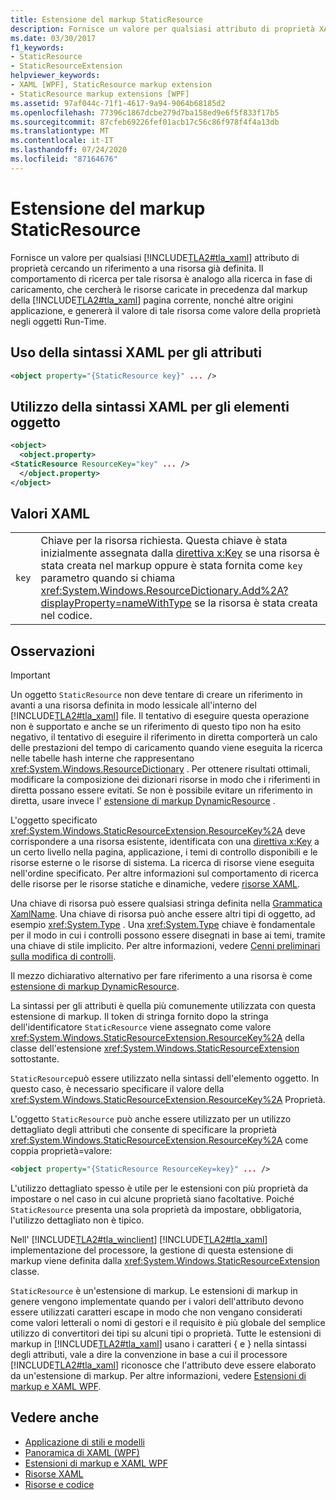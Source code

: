 ```yaml
---
title: Estensione del markup StaticResource
description: Fornisce un valore per qualsiasi attributo di proprietà XAML cercando un riferimento a una risorsa già definita.
ms.date: 03/30/2017
f1_keywords:
- StaticResource
- StaticResourceExtension
helpviewer_keywords:
- XAML [WPF], StaticResource markup extension
- StaticResource markup extensions [WPF]
ms.assetid: 97af044c-71f1-4617-9a94-9064b68185d2
ms.openlocfilehash: 77396c1867dcbe279d7ba158ed9e6f5f833f17b5
ms.sourcegitcommit: 87cfeb69226fef01acb17c56c86f978f4f4a13db
ms.translationtype: MT
ms.contentlocale: it-IT
ms.lasthandoff: 07/24/2020
ms.locfileid: "87164676"
---
```

# <a name="staticresource-markup-extension"></a>Estensione del markup StaticResource
Fornisce un valore per qualsiasi [!INCLUDE[TLA2#tla_xaml](../../../../includes/tla2sharptla-xaml-md.md)] attributo di proprietà cercando un riferimento a una risorsa già definita. Il comportamento di ricerca per tale risorsa è analogo alla ricerca in fase di caricamento, che cercherà le risorse caricate in precedenza dal markup della [!INCLUDE[TLA2#tla_xaml](../../../../includes/tla2sharptla-xaml-md.md)] pagina corrente, nonché altre origini applicazione, e genererà il valore di tale risorsa come valore della proprietà negli oggetti Run-Time.  
  
## <a name="xaml-attribute-usage"></a>Uso della sintassi XAML per gli attributi  
  
```xml  
<object property="{StaticResource key}" ... />  
```  
  
## <a name="xaml-object-element-usage"></a>Utilizzo della sintassi XAML per gli elementi oggetto  
  
```xml  
<object>  
  <object.property>  
<StaticResource ResourceKey="key" ... />  
  </object.property>  
</object>  
```  
  
## <a name="xaml-values"></a>Valori XAML  
  
|||  
|-|-|  
|`key`|Chiave per la risorsa richiesta. Questa chiave è stata inizialmente assegnata dalla [direttiva x:Key](../../../desktop-wpf/xaml-services/xkey-directive.md) se una risorsa è stata creata nel markup oppure è stata fornita come `key` parametro quando si chiama <xref:System.Windows.ResourceDictionary.Add%2A?displayProperty=nameWithType> se la risorsa è stata creata nel codice.|  
  
## <a name="remarks"></a>Osservazioni  
  
> [!IMPORTANT]
> Un oggetto `StaticResource` non deve tentare di creare un riferimento in avanti a una risorsa definita in modo lessicale all'interno del [!INCLUDE[TLA2#tla_xaml](../../../../includes/tla2sharptla-xaml-md.md)] file. Il tentativo di eseguire questa operazione non è supportato e anche se un riferimento di questo tipo non ha esito negativo, il tentativo di eseguire il riferimento in diretta comporterà un calo delle prestazioni del tempo di caricamento quando viene eseguita la ricerca nelle tabelle hash interne che rappresentano <xref:System.Windows.ResourceDictionary> . Per ottenere risultati ottimali, modificare la composizione dei dizionari risorse in modo che i riferimenti in diretta possano essere evitati. Se non è possibile evitare un riferimento in diretta, usare invece l' [estensione di markup DynamicResource](dynamicresource-markup-extension.md) .  
  
 L'oggetto specificato <xref:System.Windows.StaticResourceExtension.ResourceKey%2A> deve corrispondere a una risorsa esistente, identificata con una [direttiva x:Key](../../../desktop-wpf/xaml-services/xkey-directive.md) a un certo livello nella pagina, applicazione, i temi di controllo disponibili e le risorse esterne o le risorse di sistema. La ricerca di risorse viene eseguita nell'ordine specificato. Per altre informazioni sul comportamento di ricerca delle risorse per le risorse statiche e dinamiche, vedere [risorse XAML](../../../desktop-wpf/fundamentals/xaml-resources-define.md).  
  
 Una chiave di risorsa può essere qualsiasi stringa definita nella [Grammatica XamlName](../../../desktop-wpf/xaml-services/xamlname-grammar.md). Una chiave di risorsa può anche essere altri tipi di oggetto, ad esempio <xref:System.Type> . Una <xref:System.Type> chiave è fondamentale per il modo in cui i controlli possono essere disegnati in base ai temi, tramite una chiave di stile implicito. Per altre informazioni, vedere [Cenni preliminari sulla modifica di controlli](../controls/control-authoring-overview.md).  
  
 Il mezzo dichiarativo alternativo per fare riferimento a una risorsa è come [estensione di markup DynamicResource](dynamicresource-markup-extension.md).  
  
 La sintassi per gli attributi è quella più comunemente utilizzata con questa estensione di markup. Il token di stringa fornito dopo la stringa dell'identificatore `StaticResource` viene assegnato come valore <xref:System.Windows.StaticResourceExtension.ResourceKey%2A> della classe dell'estensione <xref:System.Windows.StaticResourceExtension> sottostante.  
  
 `StaticResource`può essere utilizzato nella sintassi dell'elemento oggetto. In questo caso, è necessario specificare il valore della <xref:System.Windows.StaticResourceExtension.ResourceKey%2A> Proprietà.  
  
 L'oggetto `StaticResource` può anche essere utilizzato per un utilizzo dettagliato degli attributi che consente di specificare la proprietà <xref:System.Windows.StaticResourceExtension.ResourceKey%2A> come coppia proprietà=valore:  
  
```xml  
<object property="{StaticResource ResourceKey=key}" ... />  
```  
  
 L'utilizzo dettagliato spesso è utile per le estensioni con più proprietà da impostare o nel caso in cui alcune proprietà siano facoltative. Poiché `StaticResource` presenta una sola proprietà da impostare, obbligatoria, l'utilizzo dettagliato non è tipico.  
  
 Nell' [!INCLUDE[TLA2#tla_winclient](../../../../includes/tla2sharptla-winclient-md.md)] [!INCLUDE[TLA2#tla_xaml](../../../../includes/tla2sharptla-xaml-md.md)] implementazione del processore, la gestione di questa estensione di markup viene definita dalla <xref:System.Windows.StaticResourceExtension> classe.  
  
 `StaticResource` è un'estensione di markup. Le estensioni di markup in genere vengono implementate quando per i valori dell'attributo devono essere utilizzati caratteri escape in modo che non vengano considerati come valori letterali o nomi di gestori e il requisito è più globale del semplice utilizzo di convertitori dei tipi su alcuni tipi o proprietà. Tutte le estensioni di markup in [!INCLUDE[TLA2#tla_xaml](../../../../includes/tla2sharptla-xaml-md.md)] usano i caratteri { e } nella sintassi degli attributi, vale a dire la convenzione in base a cui il processore [!INCLUDE[TLA2#tla_xaml](../../../../includes/tla2sharptla-xaml-md.md)] riconosce che l'attributo deve essere elaborato da un'estensione di markup. Per altre informazioni, vedere [Estensioni di markup e XAML WPF](markup-extensions-and-wpf-xaml.md).  
  
## <a name="see-also"></a>Vedere anche

- [Applicazione di stili e modelli](../../../desktop-wpf/fundamentals/styles-templates-overview.md)
- [Panoramica di XAML (WPF)](../../../desktop-wpf/fundamentals/xaml.md)
- [Estensioni di markup e XAML WPF](markup-extensions-and-wpf-xaml.md)
- [Risorse XAML](../../../desktop-wpf/fundamentals/xaml-resources-define.md)
- [Risorse e codice](resources-and-code.md)
